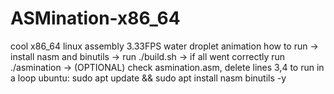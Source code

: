 # ASMination-x86_64
cool x86_64 linux assembly 3.33FPS water droplet animation
how to run -> install nasm and binutils -> run ./build.sh -> if all went correctly run ./asmination -> (OPTIONAL) check asmination.asm, delete lines 3,4 to run in a loop
ubuntu:
sudo apt update && sudo apt install nasm binutils -y
